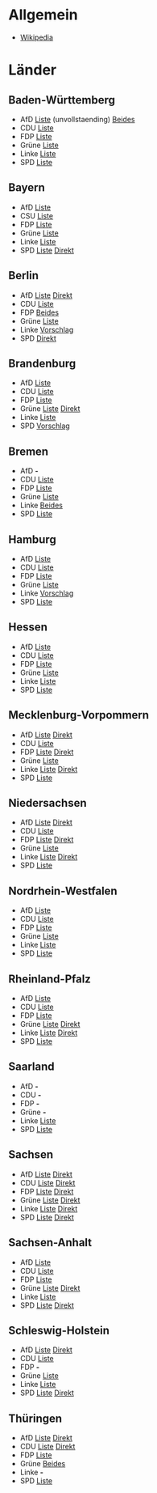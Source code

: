 # Allgemein

* [Wikipedia](https://de.wikipedia.org/wiki/Bundestagswahl_2017#Kanzler-_und_Spitzenkandidaten)

# Länder

## Baden-Württemberg

* AfD [Liste](http://www.swr.de/swraktuell/bw/afd-landesparteitag-in-kehl-weidel-wird-spitzenkandidatin-der-afd-bw/-/id=1622/did=18516492/nid=1622/svjpl3/) (unvollstaending) [Beides](https://afd-bw.de/btw-kandidaten)
* CDU [Liste](https://www.cdu-bw.de/uploads/media/2017-03-25-Ergebnisse-LVV.pdf) 
* FDP [Liste](https://fdp-bw.de/docs/Landesliste_zur_BTW_2017.pdf)
* Grüne [Liste](https://www.gruene-bw.de/wahlen/bundestagswahl/landesliste-fuer-den-bundestag/)
* Linke [Liste](http://www.die-linke-bw.de/nc/politik/presse/detail/zurueck/aktuelles/artikel/riexinger-und-haensel-sind-spitzenduo-zur-bundestagswahl/)
* SPD [Liste](https://www.spd-bw.de/dl/Ergebnis_Landesliste_BTW_20171.pdf)

## Bayern

* AfD [Liste](https://www.afdbayern.de/wahl-weitere-listenplaetze-in-greding-am-06-05-und-07-05-fuer-den-bundestag/)
* CSU [Liste](http://www.csu.de/common/download/BTW2017liste.pdf)
* FDP [Liste](https://fdp-bayern.de/pressemitteilung/top-10-der-fdp-landesliste-zur-bundestagswahl/)
* Grüne [Liste](https://gruene-bayern.de/landesliste/)
* Linke [Liste](http://www.dielinke-muc.de/?p=5291)
* SPD [Liste](https://bayernspd.de/news/bundestagswahl-2017-florian-pronold-spitzenkandidat-der-bayernspd/) [Direkt](https://bayernspd.de/workspace/media/static/lvv-kandidatinnenvorstellung-2-58480af7ea4e8.pdf)

## Berlin

* AfD [Liste](http://afd.berlin/unsere-landesliste-im-ueberblick/) [Direkt](http://afd.berlin/das-sind-unsere-direktkandidaten/)
* CDU [Liste](http://cdu.berlin/lokal_1_1_271_Kandidatinnen-und-Kandidaten-fuer-die-Bundestagswahl.html)
* FDP [Beides](https://www.fdp-berlin.de/wahlen/kandidaten/)
* Grüne [Liste](https://gruene.berlin/pressemitteilung/berliner-gruene-waehlen-landesliste-zur-bundestagswahl-2017)
* Linke [Vorschlag](http://www.die-linke-berlin.de/die_linke/parteitage/6_landesparteitag/lvv_bt_wahl_2017/vorschlag/)
* SPD [Direkt](https://www.spd.berlin/wahl2017/)

## Brandenburg

* AfD [Liste](http://www.afd-brandenburg.de/afd-brandenburg-waehlt-landesliste/)
* CDU [Liste](http://www.brandenburg-cdu.de/index.php?ka=7&ska=94&idn=36)
* FDP [Liste](http://partei.fdp-brandenburg.de/wcsite.php?wc_b=1253)
* Grüne [Liste](https://gruene-brandenburg.de/bundestagswahl/landesliste/) [Direkt](https://gruene-brandenburg.de/bundestagswahl/direktkandidaten/)
* Linke [Liste](http://www.dielinke-brandenburg.de/vvbtw17)
* SPD [Vorschlag](http://www.spd-brandenburg.de/aktuelle-meldungen/termine-und-veranstaltungen/?tx_cal_controller%5Bview%5D=event&tx_cal_controller%5Btype%5D=tx_cal_phpicalendar&tx_cal_controller%5Buid%5D=18162&tx_cal_controller%5Byear%5D=2017&tx_cal_controller%5Bmonth%5D=05&tx_cal_controller%5Bday%5D=20&cHash=3a50ec4c7aed0a767d79063188739f60)

## Bremen

* AfD **-**
* CDU [Liste](http://www.cdu-bremen.de/index.php?ka=1&ska=1&idn=205&nop=1)
* FDP [Liste](http://www.fdp-bremen.de/Personen-Bundestagskandidaten-2017.html)
* Grüne [Liste](http://gruene-bremen.de/partei/presse/volltext-fuer-presse/article/bremer_gruene_ziehen_mit_kirsten_kappert_gonther_in_den_bundestagswahlkampf_2017/)
* Linke [Beides](http://www.dielinke-bremen.de/nc/politik/aktuell/detail/kategorie/landesverband/zurueck/bremennews/artikel/landesliste-und-direktkandidaturen-zur-bundestagswahl-2017-auf/)
* SPD [Liste](http://www.spd-land-bremen.de/Landesliste_der_Bremer_SPD_...html)

## Hamburg

* AfD [Liste](http://www.zeit.de/hamburg/aktuell/2017-03/26/parteien-afd-hamburg-stellt-landesliste-fuer-bundestagswahl-auf-26100005)
* CDU [Liste](https://cduhamburg.de/presse/pressemitteilungen/pm/cdu-hamburg-team-fuer-die-bundestagswahlen-2017-steht-215)
* FDP [Liste](http://www.fdphamburg.de/freie-demokraten-hamburg-waehlen-bundestagskandidaten/)
* Grüne [Liste](https://www.hamburg.gruene.de/pressemitteilungen/26-11-2016/den-wahlkampf-mit-anja-hajduk-und-manuel-sarrazin)
* Linke [Vorschlag](https://www.die-linke-hamburg.de/partei/landesparteitag/5-parteitag/lvv-18-februar-2017.html)
* SPD [Liste](https://www.spd-hamburg.de/parlamente-wahlen/bundestagswahl/landesliste-zur-bundestagswahl-2017/)

## Hessen

* AfD [Liste](http://www.afd-hessen.org/landesparteitag-der-afd-am-5-6-november-hat-die-ersten-16-listenbewerber-fuer-die-bundestagswahl-aufgestellt/)
* CDU [Liste](http://parteitage.cduhessen.de/2017/data/pdf/2017/05/06/5-590dc37e0c4f5.pdf)
* FDP [Liste](http://fdp-hessen.de/unsere-kandidaten-zur-bundestagswahl-2017/)
* Grüne [Liste](http://webcache.googleusercontent.com/search?q=cache:NQiPzxBk5zcJ:www.gruene-hessen.de/partei/files/2017/01/Landesliste-Landesmitgliederversammlung-2016-Gie%25C3%259Fen.pdf+&cd=1&hl=de&ct=clnk&gl=de&client=firefox-b)
* Linke [Liste](https://die-linke-hessen.de/site/%C3%BCber-uns/landesparteitage/vertreter_innenversammlung-2017.html)
* SPD [Liste](https://assets01.hessenspd.net/docs/doc_69285_2017424164126.pdf)

## Mecklenburg-Vorpommern

* AfD [Liste](http://www.afd-mv.de/afd-mecklenburg-vorpommern-waehlt-bundestagsliste/) [Direkt](http://www.afd-mv.de/btw-2017/unsere-direktkandidaten-2/)
* CDU [Liste](https://www.cdu-mecklenburg-vorpommern.de/aktuelles/news/details/news/landesliste-zur-bundestagswahl-am-24-september-2017-beschlossen/?tx_news_pi1%5Bcontroller%5D=News&tx_news_pi1%5Baction%5D=detail&cHash=5c16fbc684043096641f37eb4979d982)
* FDP [Liste](https://www.fdp-mv.de/wahl-2017/listenkandidaten-btw-17/) [Direkt](https://www.fdp-mv.de/wahl-2017/direktkandidaten-btw-17/)
* Grüne [Liste](https://gruene-mv.de/start/news-detail/article/buendnisgruene_waehlen_claudia_mueller_als_spitzenkandidatin/)
* Linke [Liste](https://www.originalsozial.de/wahl_2017/bundestagswahl_2017/landesliste/) [Direkt](https://www.originalsozial.de/wahl_2017/bundestagswahl_2017/direktwahlkreise/)
* SPD [Liste](http://spd-mvp.de/aktuelles/meldungen/2017/372360.php)

## Niedersachsen

* AfD [Liste](http://afd-niedersachsen.de/landesliste-der-afd-niedersachsen) [Direkt](http://afd-niedersachsen.de/politik/afd-direktkandidaten-in-niedersachsen-zur-bundestagswahl-2017)
* CDU [Liste](http://cdu-niedersachsen.de/wp-content/uploads/2017/05/2017_05_06_LVV_BTW_final.pdf)
* FDP [Liste](http://www.fdp-nds.de/fileadmin/btw-17/Listenplaetze-BTW-2017.pdf) [Direkt](http://www.fdp-nds.de/fileadmin/btw-17/Kandidaten/Wahlkreiskandidaten-BTW-2017.pdf)
* Grüne [Liste](http://www.gruene-niedersachsen.de/service/presse/artikel/article/spitzenduo-zur-bundestagswahl-julia-verlinden-und-juergen-trittin.html?cHash=037ede12ab79459c504f8c235c77cf54)
* Linke [Liste](http://www.dielinke-nds.de/wahlen/bundestagswahl_2017/landesliste_zur_bundestagswahl_2017/) [Direkt](http://www.dielinke-nds.de/wahlen/bundestagswahl_2017/direktkandidaturen/)
* SPD [Liste](https://www.spdnds.de/wp-content/uploads/sites/77/2017/05/BTWX2017XSPDXNiedersachsen.pdf)

## Nordrhein-Westfalen

* AfD [Liste](https://afd.nrw/aktuelles/2017/03/die-afd-nrw-hat-ihre-naechsten-bundestags-listenkandidaten-gewaehlt/)
* CDU [Liste](https://www.cdu-nrw.de/sites/default/files/media/docs/2017-02-18_landesliste_cdu_nrw_btw2017.pdf)
* FDP [Liste](https://www.fdp.nrw/kandidaten-zur-bundestagswahl)
* Grüne [Liste](https://gruene-nrw.de/presse/gruene-nrw-waehlen-starkes-team-fuer-den-bundestag/)
* Linke [Liste](http://www.dielinke-nrw.de/partei/landesparteitage/guetersloh_45_maerz_2017/die_gewaehlte_liste/)
* SPD [Liste](https://www.nrwspd.de/2017/03/25/die-nrw-landesliste-steht/)

## Rheinland-Pfalz

* AfD [Liste](http://afd-suedwestpfalz.de/2017/03/05/afd-rheinland-pfalz-landesliste-der-bundestagkandidaten-steht/)
* CDU [Liste](https://www.cdurlp.de/kandidatenbtw17)
* FDP [Liste](http://www.fdp-rlp.de/file/717/download?token=QIhGaL_U)
* Grüne [Liste](https://gruene-rlp.de/gruene-rlp.de/bundestagswahl/landesliste/) [Direkt](https://gruene-rlp.de/gruene-rlp.de/bundestagswahl/direktkandidatinnen/)
* Linke [Liste](http://www.dielinke-rhlp.de/wahlen/landesliste/) [Direkt](http://www.dielinke-rhlp.de/wahlen/direktkandidierende/)
* SPD [Liste](https://www.spd-rlp.de/web/2017/04/starke-landesliste-gewaehlt/)

## Saarland

* AfD **-**
* CDU **-**
* FDP **-**
* Grüne **-**
* Linke [Liste](http://www.dielinke-saar.de/nc/politik/aktuelles/#c24499)
* SPD [Liste](https://www.spd-saar.de/aktuelles/1103-2/)

## Sachsen

* AfD [Liste](http://www.afdsachsen.de/landesparteitag/kandidaten-listenplatz-btw.html) [Direkt](http://www.afdsachsen.de/download/sachsen-aktuell/2016/sonderausgabe-04-2016.pdf)
* CDU [Liste](http://www.cdu-sachsen.de/inhalte/1056393/landesliste/index.html) [Direkt](http://www.cdu-sachsen.de/inhalte/1056392/direktkandidaten/index.html)
* FDP [Liste](https://www.fdp-sachsen.de/wp-content/uploads/2017/04/Landesliste-der-FDP-Sachsen-zur-Bundestagswahl-2017.pdf) [Direkt](https://www.fdp-sachsen.de/kandidaten_uebersicht/kandidaten-bundestagswahl-2017/)
* Grüne [Liste](http://www.gruene-sachsen.de/wahlen/btw2017/landesliste/) [Direkt](http://www.gruene-sachsen.de/wahlen/btw2017/direktkandidatinnen/)
* Linke [Liste](https://www.dielinke-sachsen.de/wahlen/bundestagswahl-2017/landesliste/) [Direkt](https://www.dielinke-sachsen.de/wahlen/bundestagswahl-2017/direktkandidatinnen/)
* SPD [Liste](http://www.spd-sachsen.de/landeswahlkonferenz-der-spd-sachsen-waehlt-liste-zur-bundestagswahl/) [Direkt](http://www.spd-sachsen.de/bundestagswahl-2017/)

## Sachsen-Anhalt

* AfD [Liste](http://www.mdr.de/sachsen-anhalt/landespolitik/afd-listenparteitag-karsamstag-100.html)
* CDU [Liste](http://www.cdulsa.de/fileadmin/upload/bilder/2015/osl/Ergebnisse_Landesvertreterversammlung_14_11_2015_.pdf)
* FDP [Liste](http://www.fdp-lsa.de/bundestagswahl/)
* Grüne [Liste](http://www.gruene-lsa.de/bundestagswahl/listenkandidatinnen/) [Direkt](http://www.gruene-lsa.de/bundestagswahl/direktkandidatinnen/)
* Linke [Liste](http://www.dielinke-sachsen-anhalt.de/nc/suche/detail/zurueck/suche/artikel/landesliste-zur-bundestagswahl-gewaehlt/)
* SPD [Liste](http://www.spd-sachsen-anhalt.de/index.php/btw-2017/80-landesliste-btw17) [Direkt](http://www.spd-sachsen-anhalt.de/index.php/btw-2017)

## Schleswig-Holstein

* AfD [Liste](http://www.afd-schleswig-holstein.de/index.php/listenkandidaten-2) [Direkt](http://www.afd-schleswig-holstein.de/index.php/direktkandidaten-zur-btw2017)
* CDU [Liste](http://www.cdu-sh.de/sites/www.cdu-sh.de/files/downloads/beschluss_landesliste_zur_bundestagswahl.pdf)
* FDP **-**
* Grüne [Liste](https://sh-gruene.de/unser-team-fuer-berlin)
* Linke [Liste](https://www.linke-sh.de/partei/landesparteitage/landesvertreterinnenversammlung-bundestagswahl-2017/)
* SPD [Liste](https://www.spd-schleswig-holstein.de/wp-content/uploads/2017/01/SPD-Landesliste-zur-Bundestagswahl.pdf) [Direkt](https://www.spd-schleswig-holstein.de/wp-content/uploads/2017/01/%C3%9Cbersicht-KandidatInnen-Landesliste-BTW-.pdf)

## Thüringen

* AfD [Liste](http://afd-thueringen.de/listenkandidaten/) [Direkt](http://afd-thueringen.de/direktkandidaten/)
* CDU [Liste](http://www.cdu-thueringen.de/inhalte/2/aktuelles/161650/landesliste-der-cdu-thueringen-steht-fest/index.html) [Direkt](http://www.cdu-thueringen.de/inhalte/2/aktuelles/159160/cdu-direktkandidaten-fuer-die-bundestagswahl-stehen-fest/index.html)
* FDP [Liste](http://www.fdp-thueringen.de/news/9248-thomas_kemmerich_fuehrt_die_kandidatenliste_der_thueringer_fdp_an.html)
* Grüne [Beides](https://gruene-thueringen.de/pressemitteilung/bundestagswahl-wahlkreis-und-listenkandidatinnen-von-b%C3%BCndnis-90die-gr%C3%BCnen)
* Linke **-**
* SPD [Liste](http://www.spd-thueringen.de/meldungen/spd-legt-landesliste-fuer-die-bundestagswahl-fest/)
